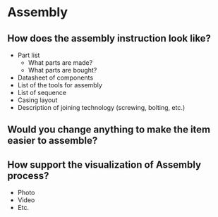 # **Assembly**

## **How does the assembly instruction look like?**

- Part list
  - What parts are made?
  - What parts are bought?
- Datasheet of components
- List of the tools for assembly 
- List of sequence
- Casing layout
- Description of joining technology (screwing, bolting, etc.)

## **Would you change anything to make the item easier to assemble?**

## **How support the visualization of Assembly process?**

- Photo 
- Video 
- Etc.
